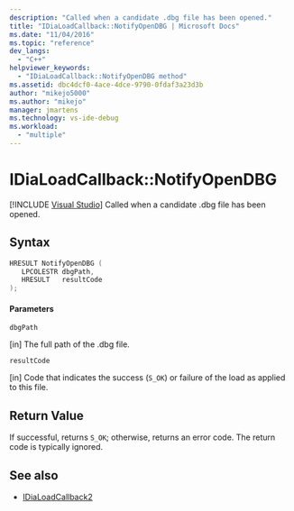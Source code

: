 ```yaml
---
description: "Called when a candidate .dbg file has been opened."
title: "IDiaLoadCallback::NotifyOpenDBG | Microsoft Docs"
ms.date: "11/04/2016"
ms.topic: "reference"
dev_langs:
  - "C++"
helpviewer_keywords:
  - "IDiaLoadCallback::NotifyOpenDBG method"
ms.assetid: dbc4dcf0-4ace-4dce-9790-0fdaf3a23d3b
author: "mikejo5000"
ms.author: "mikejo"
manager: jmartens
ms.technology: vs-ide-debug
ms.workload:
  - "multiple"
---
```

# IDiaLoadCallback::NotifyOpenDBG

 [!INCLUDE [Visual Studio](~/includes/applies-to-version/vs-not-mac.md)]
Called when a candidate .dbg file has been opened.

## Syntax

```C++
HRESULT NotifyOpenDBG ( 
   LPCOLESTR dbgPath,
   HRESULT   resultCode
);
```

#### Parameters
 `dbgPath`

[in] The full path of the .dbg file.

 `resultCode`

[in] Code that indicates the success (`S_OK`) or failure of the load as applied to this file.

## Return Value
 If successful, returns `S_OK`; otherwise, returns an error code. The return code is typically ignored.

## See also
- [IDiaLoadCallback2](../../debugger/debug-interface-access/idialoadcallback2.md)
